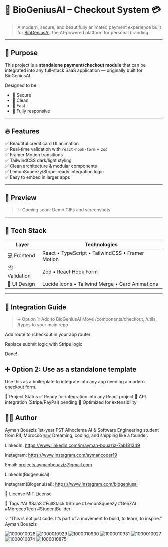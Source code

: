 # 🧠 BioGeniusAI – Checkout System 💳

> A modern, secure, and beautifully animated payment experience built for [BioGeniusAI](https://github.com/AymanBouaiz-19/BioGenuisAI), the AI-powered platform for personal branding.

---

## 🎯 Purpose

This project is a **standalone payment/checkout module** that can be integrated into any full-stack SaaS application — originally built for BioGeniusAI.

Designed to be:
- 🔐 Secure
- 🧼 Clean
- 💨 Fast
- 📱 Fully responsive

---

## 🔥 Features

✅ Beautiful credit card UI animation  
✅ Real-time validation with `react-hook-form` + `zod`  
✅ Framer Motion transitions  
✅ TailwindCSS dark/light styling  
✅ Clean architecture & modular components  
✅ LemonSqueezy/Stripe-ready integration logic  
✅ Easy to embed in larger apps

---

## 📸 Preview

> ✨ Coming soon: Demo GIFs and screenshots

---

## 🧠 Tech Stack

| Layer         | Technologies |
|---------------|--------------|
| 💻 Frontend    | React • TypeScript • TailwindCSS • Framer Motion |
| 📦 Validation  | Zod • React Hook Form |
| 🎨 UI Design   | Lucide Icons • Tailwind Merge • Card Animations |

---

## 🧩 Integration Guide
> ➕ Option 1: Add to BioGeniusAI
Move /components/checkout, /utils, /types to your main repo

Add route to /checkout in your app router

Replace submit logic with Stripe logic

Done!

## ➕ Option 2: Use as a standalone template
Use this as a boilerplate to integrate into any app needing a modern checkout form.

🚀 Project Status
✅ Ready for integration into any React project
🔄 API integration (Stripe/PayPal) pending
🎯 Optimized for extensibility

## 🧑‍💻 Author
Ayman Bouaziz
1st-year FST Alhociema AI & Software Engineering student from Rif, Morocco 🇲🇦
Dreaming, coding, and shipping like a founder.

LinkedIn: https://www.linkedin.com/in/ayman-bouaziz-7ab181349

Instagram: https://www.instagram.com/aymancoder19

Email: projects.aymanbouaziz@gmail.com

LinkedIn(Biogenuisai): 

Instagram(Biogenuisai): https://www.instagram.com/biogeniusai

🔐 License
MIT License

📌 Tags
#AI #SaaS #FullStack #Stripe #LemonSqueezy #GenZAI #MoroccoTech #StudentBuilder

💡 “This is not just code. It’s part of a movement  to build, to learn, to inspire.”
Ayman Bouaziz

![1000010928](https://github.com/user-attachments/assets/0c0a8128-cb84-4ef9-b610-4559d840ddf8)
![1000010929](https://github.com/user-attachments/assets/b2cff32e-c354-4b0e-b4a9-88561a599e0b)
![1000010930](https://github.com/user-attachments/assets/9a90109a-bcec-4ac8-a261-d3f48a7c0ff7)
![1000010931](https://github.com/user-attachments/assets/1d0c872d-6fd7-47d8-8800-aaa44334a8c2)
![1000010927](https://github.com/user-attachments/assets/a68d5694-53e2-4bee-9464-39ec5165e6b3)
![1000010874](https://github.com/user-attachments/assets/261404d9-b9e6-4bed-aeee-d31c45c49b83)
![1000010875](https://github.com/user-attachments/assets/48a2d60e-57e7-423f-9a49-fe66936ab61f)

